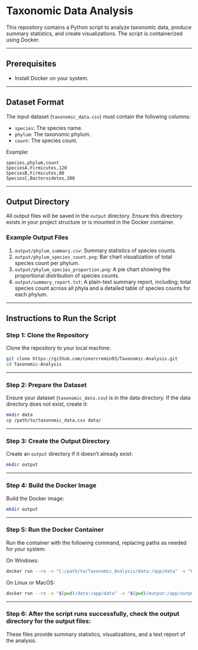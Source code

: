 # Taxonomic Data Analysis

This repository contains a Python script to analyze taxonomic data, produce summary statistics, and create visualizations. The script is containerized using Docker.

---

## Prerequisites

- Install Docker on your system.

---

## Dataset Format

The input dataset (`taxonomic_data.csv`) must contain the following columns:
- `species`: The species name.
- `phylum`: The taxonomic phylum.
- `count`: The species count.

Example:

```csv
species,phylum,count
SpeciesA,Firmicutes,120
SpeciesB,Firmicutes,80
SpeciesC,Bacteroidetes,200
```
---

## Output Directory

All output files will be saved in the `output` directory. Ensure this directory exists in your project structure or is mounted in the Docker container.

### Example Output Files

1. `output/phylum_summary.csv`: Summary statistics of species counts.
2. `output/phylum_species_count.png`: Bar chart visualization of total species count per phylum.
3. `output/phylum_species_proportion.png`: A pie chart showing the proportional distribution of species counts.
4. `output/summary_report.txt`: A plain-text summary report, including; total species count across all phyla and a detailed table of species counts for each phylum.

---

## Instructions to Run the Script

### Step 1: Clone the Repository

Clone the repository to your local machine:

```bash
git clone https://github.com/conorcremin93/Taxonomic-Analysis.git
cd Taxonomic-Analysis
```
---

### Step 2: Prepare the Dataset

Ensure your dataset (`taxonomic_data.csv`) is in the data directory. If the data directory does not exist, create it:

```bash
mkdir data
cp /path/to/taxonomic_data.csv data/
```
---

### Step 3: Create the Output Directory

Create an `output` directory if it doesn’t already exist:

```bash
mkdir output
```
---

### Step 4: Build the Docker Image

Build the Docker image:

```bash
mkdir output
```
---

### Step 5: Run the Docker Container

Run the container with the following command, replacing paths as needed for your system:

On Windows:
```bash
docker run --rm -v "C:/path/to/Taxonomic_Analysis/data:/app/data" -v "C:/path/to/Taxonomic_Analysis/output:/app/output" taxonomic_analysis
```
On Linux or MacOS:
```bash
docker run --rm -v "$(pwd)/data:/app/data" -v "$(pwd)/output:/app/output" taxonomic_analysis
```
---

### Step 6: After the script runs successfully, check the output directory for the output files:

These files provide summary statistics, visualizations, and a text report of the analysis.
